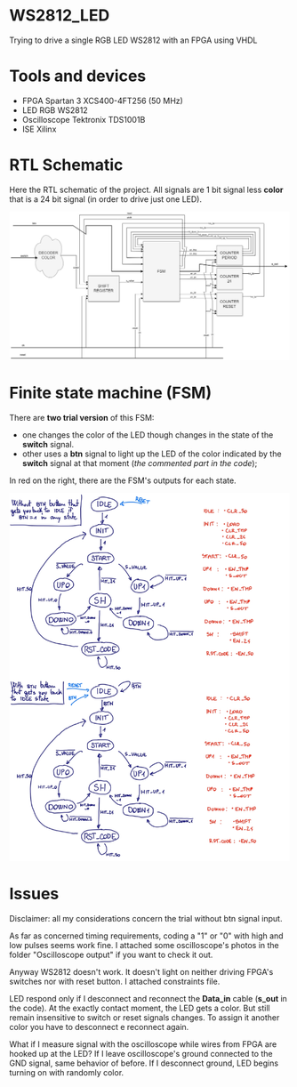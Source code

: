 # WS2812_LED
Trying to drive a single RGB LED WS2812 with an FPGA using VHDL


# Tools and devices
- FPGA Spartan 3 XCS400-4FT256 (50 MHz)
- LED RGB WS2812
- Oscilloscope Tektronix TDS1001B
- ISE Xilinx


# RTL Schematic

Here the RTL schematic of the project.
All signals are 1 bit signal less **color** that is a 24 bit signal (in order to drive just one LED).

![alt text](https://github.com/frarixeddu555/WS2812_LED/blob/main/TX_WS2812_schematic.jpg)


# Finite state machine (FSM)
There are **two trial version** of this FSM: 
- one changes the color of the LED though changes in the state of the **switch** signal.
- other uses a **btn** signal to light up the LED of the color indicated by the **switch** signal at that moment (_the commented part in the code_);

In red on the right, there are the FSM's outputs for each state.

![alt text](https://github.com/frarixeddu555/WS2812_LED/blob/main/TX_WS2812_finite_state_machine.jpg)


# Issues
Disclaimer: all my considerations concern the trial without btn signal input.

As far as concerned timing requirements, coding a "1" or "0" with high and low pulses seems work fine. 
I attached some oscilloscope's photos in the folder "Oscilloscope output" if you want to check it out.

Anyway WS2812 doesn't work. It doesn't light on neither driving FPGA's switches nor with reset button. I attached constraints file.

LED respond only if I desconnect and reconnect the **Data_in** cable (**s_out** in the code). At the exactly contact moment, the LED gets a color. But still remain insensitive to switch or reset signals changes. To assign it another color you have to desconnect e reconnect again.

What if I measure signal with the oscilloscope while wires from FPGA are hooked up at the LED? If I leave oscilloscope's ground connected to the GND signal, same behavior of before. If I desconnect ground, LED begins turning on with randomly color. 
